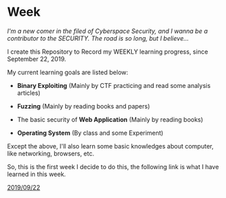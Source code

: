 # Week

*I'm a new comer in the filed of Cyberspace Security, and I wanna be a contributor to the SECURITY. The road is so long, but I believe...*

I create this Repository to Record my WEEKLY learning progress, since September 22, 2019.

My current learning goals are listed below:

* **Binary Exploiting** (Mainly by CTF practicing and read some analysis articles)

* **Fuzzing** (Mainly by reading books and papers)

* The basic security of **Web Application** (Mainly by reading books)

* **Operating System** (By class and some Experiment)

Except the above, I'll also learn some basic knowledges about computer, like networking, browsers, etc.

So, this is the first week I decide to do this, the following link is what I have learned in this week.

[2019/09/22](./2019/09/22.md)
